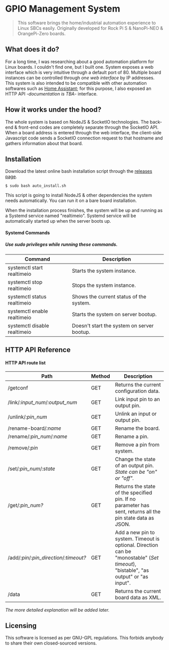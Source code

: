 # GPIO Management System
> This software brings the home/industrial automation experience to Linux SBCs easily. Originally developed for Rock Pi S & NanoPi-NEO & OrangePi-Zero boards.

## What does it do?
For a long time, I was researching about a good automation platform for Linux boards. I couldn't find one, but I built one. System exposes a web interface which is very intuitive through a default port of 80. Multiple board instances can be controlled through *one web interface* by IP addresses. This system is also intended to be compatible with other automation softwares such as [Home Assistant](https://github.com/home-assistant/core); for this purpose, I also exposed an HTTP API -*documentation is TBA*- interface.

## How it works under the hood?
The whole system is based on NodeJS & SocketIO technologies. The back-end & front-end codes are completely separate through the SocketIO API. When a board address is entered through the web interface, the client-side Javascript code sends a SocketIO connection request to that hostname and gathers information about that board.

## Installation
Download the latest online bash installation script through the [releases page](https://github.com/ArdaSeremet/SBC-RealTimeIO/releases).

    $ sudo bash auto_install.sh
This script is going to install NodeJS & other dependencies the system needs automatically. You can run it on a bare board installation.

When the installation process finishes, the system will be up and running as a Systemd service named "realtimeio". Systemd service will be automatically started up when the server boots up.

#### Systemd Commands
##### Use sudo privileges while running these commands.
| Command | Description |
| -- | -- |
| systemctl start realtimeio | Starts the system instance. |
| systemctl stop realtimeio | Stops the system instance. |
| systemctl status realtimeio | Shows the current status of the system. |
| systemctl enable realtimeio | Starts the system on server bootup. |
| systemctl disable realtimeio | Doesn't start the system on server bootup. |

## HTTP API Reference
#### HTTP API route list
| Path | Method | Description |
|--|--|--|
| /getconf | GET | Returns the current configuration data. |
| /link/*:input_num*/*:output_num* | GET | Link input pin to an output pin. |
| /unlink/*:pin_num* | GET | Unlink an input or output pin. |
| /rename-board/*:name* | GET | Rename the board. |
| /rename/*:pin_num*/*:name* | GET | Rename a pin. |
| /remove/*:pin* | GET | Remove a pin from system. |
| /set/*:pin_num*/*:state* | GET | Change the state of an output pin. *State can be "on" or "off".* |
| /get/*:pin_num?* | GET | Returns the state of the specified pin. If no parameter has sent, returns all the pin state data as JSON. |
| /add/*:pin*/*:pin_direction*/*:timeout?* | GET | Add a new pin to system. Timeout is optional. Direction can be "monostable" (*Set timeout*), "bistable", "as output" or "as input". |
| /data | GET | Returns the current board data as XML. |

*The more detailed explanation will be added later.*

## Licensing
This software is licensed as per GNU-GPL regulations. This forbids anybody to share their own closed-sourced versions.

